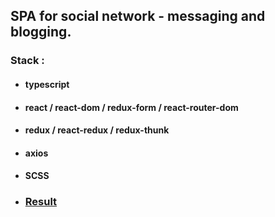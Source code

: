 ## SPA for social network - messaging and blogging.

### Stack :


- #### typescript
- #### react / react-dom / redux-form / react-router-dom
- #### redux / react-redux / redux-thunk
- #### axios
- #### SCSS

- ### [Result](https://serjge.github.io/social_network/)
